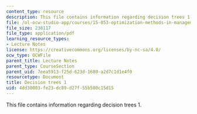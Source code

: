 ```yaml
---
content_type: resource
description: This file contains information regarding decision trees 1.
file: /ol-ocw-studio-app/courses/15-053-optimization-methods-in-management-science-spring-2013/4dd30003fe23dc89d27f55b500c15d15_MIT15_053S13_lec18.pdf
file_size: 238117
file_type: application/pdf
learning_resource_types:
- Lecture Notes
license: https://creativecommons.org/licenses/by-nc-sa/4.0/
ocw_type: OCWFile
parent_title: Lecture Notes
parent_type: CourseSection
parent_uid: 7eea5913-f25d-623d-1680-a2d7c1d1e4f0
resourcetype: Document
title: Decision trees 1
uid: 4dd30003-fe23-dc89-d27f-55b500c15d15
---
```

This file contains information regarding decision trees 1.